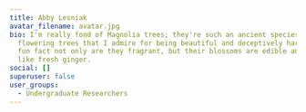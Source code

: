 ```yaml
---
title: Abby Lesniak
avatar_filename: avatar.jpg
bio: I'm really fond of Magnolia trees; they're such an ancient species of
  flowering trees that I admire for being beautiful and deceptively hardy! And
  fun fact not only are they fragrant, but their blossoms are edible and taste
  like fresh ginger.
social: []
superuser: false
user_groups:
  - Undergraduate Researchers
---
```

